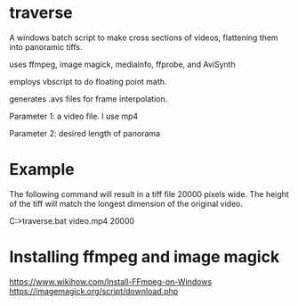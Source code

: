 # traverse
A windows batch script to make cross sections of videos, flattening them into panoramic tiffs.

uses ffmpeg, image magick, mediainfo, ffprobe, and AviSynth

employs vbscript to do floating point math.

generates .avs files for frame interpolation.

Parameter 1: a video file. I use mp4

Parameter 2: desired length of panorama

# Example
The following command will result in a tiff file 20000 pixels wide. The height of the tiff will match the longest dimension of the original video.

C:\>traverse.bat video.mp4 20000

# Installing ffmpeg and image magick
https://www.wikihow.com/Install-FFmpeg-on-Windows
https://imagemagick.org/script/download.php
